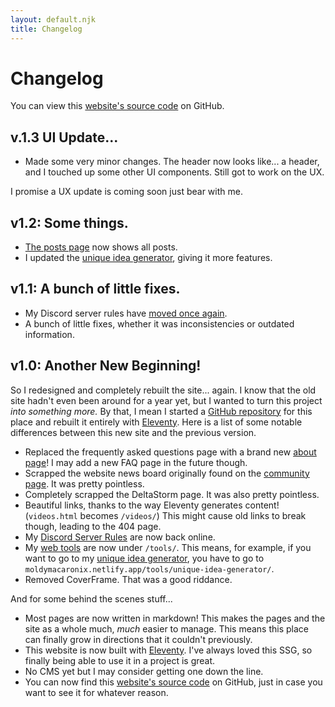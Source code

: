 ```yaml
---
layout: default.njk
title: Changelog
---
```


# Changelog

<p class="alert">You can view this <a href="https://github.com/MoldyMacaroniX/MoldyMacaroniX-Personal-Website">website's source code</a> on GitHub.</p>

## v.1.3 UI Update...

* Made some very minor changes. The header now looks like... a header, and I touched up some other UI components. Still got to work on the UX.

I promise a UX update is coming soon just bear with me.

## v1.2: Some things.

* [The posts page](/posts/) now shows all posts.
* I updated the [unique idea generator](/tools/unique-idea-generator/), giving it more features.

## v1.1: A bunch of little fixes.

* My Discord server rules have [moved once again](https://docs.google.com/document/d/1ocPJN3eUK6OSv4PvypYauZ5n_YtdhRSfxZApPuzbMY0/edit?usp=sharing).
* A bunch of little fixes, whether it was inconsistencies or outdated information.

## v1.0: Another New Beginning!

So I redesigned and completely rebuilt the site... again. I know that the old site hadn't even been around for a year yet, but I wanted to turn this project *into something more.* By that, I mean I started a [GitHub repository](https://github.com/MoldyMacaroniX/MoldyMacaroniX-Personal-Website) for this place and rebuilt it entirely with [Eleventy](https://www.11ty.dev/). Here is a list of some notable differences between this new site and the previous version.

* Replaced the frequently asked questions page with a brand new [about page](/about/)! I may add a new FAQ page in the future though.
* Scrapped the website news board originally found on the [community page](/community/). It was pretty pointless.
* Completely scrapped the DeltaStorm page. It was also pretty pointless.
* Beautiful links, thanks to the way Eleventy generates content! (`videos.html` becomes `/videos/`) This might cause old links to break though, leading to the 404 page.
* My [Discord Server Rules](/server/) are now back online.
* My [web tools](/tools/) are now under `/tools/`. This means, for example, if you want to go to my [unique idea generator](/tools/unique-idea-generator/), you have to go to `moldymacaronix.netlify.app/tools/unique-idea-generator/`.
* Removed CoverFrame. That was a good riddance.

And for some behind the scenes stuff...

* Most pages are now written in markdown! This makes the pages and the site as a whole much, *much* easier to manage. This means this place can finally grow in directions that it couldn't previously.
* This website is now built with [Eleventy](https://www.11ty.dev/). I've always loved this SSG, so finally being able to use it in a project is great.
* No CMS yet but I may consider getting one down the line.
* You can now find this [website's source code](https://github.com/MoldyMacaroniX/MoldyMacaroniX-Personal-Website) on GitHub, just in case you want to see it for whatever reason.